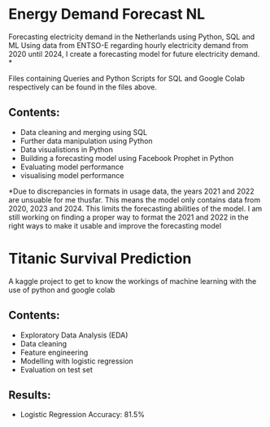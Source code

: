 # Energy Demand Forecast NL

Forecasting electricity demand in the Netherlands using Python, SQL and ML
Using data from ENTSO-E regarding hourly electricity demand from 2020 until 2024, I create a forecasting model for future electricity demand. *

Files containing Queries and Python Scripts for SQL and Google Colab respectively can be found in the files above.

## Contents:
- Data cleaning and merging using SQL
- Further data manipulation using Python
- Data visualistions in Python
- Building a forecasting model using Facebook Prophet in Python
- Evaluating model performance
- visualising model performance

*Due to discrepancies in formats in usage data, the years 2021 and 2022 are unsuable for me thusfar. This means the model only contains data from 2020, 2023 and 2024. This limits the forecasting abilities of the model. I am still working on finding a proper way to format the 2021 and 2022 in the right ways to make it usable and improve the forecasting model



# Titanic Survival Prediction 

A kaggle project to get to know the workings of machine learning with the use of python and google colab

## Contents:
- Exploratory Data Analysis (EDA)
- Data cleaning
- Feature engineering
- Modelling with logistic regression
- Evaluation on test set 

## Results:
- Logistic Regression Accuracy: 81.5%

